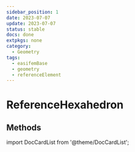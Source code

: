 ```yaml
---
sidebar_position: 1
date: 2023-07-07 
update: 2023-07-07 
status: stable
docs: done
extpkgs: none
category: 
  - Geometry
tags: 
  - easifemBase
  - geometry
  - referenceElement
---
```


# ReferenceHexahedron

## Methods

import DocCardList from '@theme/DocCardList';

<DocCardList />
